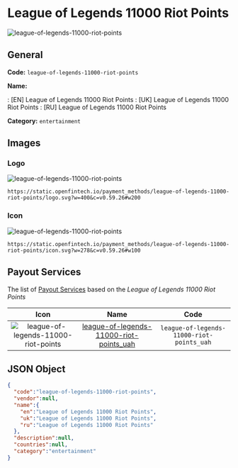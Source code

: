 
# League of Legends 11000 Riot Points 
![league-of-legends-11000-riot-points](https://static.openfintech.io/payment_methods/league-of-legends-11000-riot-points/logo.svg?w=400&c=v0.59.26#w200)  

## General 
**Code:** `league-of-legends-11000-riot-points` 
 
**Name:** 
 
:	[EN] League of Legends 11000 Riot Points 
:	[UK] League of Legends 11000 Riot Points 
:	[RU] League of Legends 11000 Riot Points 
 
**Category:** `entertainment` 
 

## Images 

### Logo 
![league-of-legends-11000-riot-points](https://static.openfintech.io/payment_methods/league-of-legends-11000-riot-points/logo.svg?w=400&c=v0.59.26#w200)  

```
https://static.openfintech.io/payment_methods/league-of-legends-11000-riot-points/logo.svg?w=400&c=v0.59.26#w200
```  

### Icon 
![league-of-legends-11000-riot-points](https://static.openfintech.io/payment_methods/league-of-legends-11000-riot-points/icon.svg?w=278&c=v0.59.26#w100)  

```
https://static.openfintech.io/payment_methods/league-of-legends-11000-riot-points/icon.svg?w=278&c=v0.59.26#w100
```  

## Payout Services 
 
The list of [Payout Services](/payout-services/) based on the _League of Legends 11000 Riot Points_ 

|Icon|Name|Code| 
|:---:|:---:|:---:| 
|![league-of-legends-11000-riot-points](https://static.openfintech.io/payout_methods/league-of-legends-11000-riot-points/icon.svg?w=278&c=v0.59.26#w40) |[league-of-legends-11000-riot-points_uah](/payout-services/league-of-legends-11000-riot-points_uah/)|`league-of-legends-11000-riot-points_uah`| 
 

## JSON Object 

```json
{
  "code":"league-of-legends-11000-riot-points",
  "vendor":null,
  "name":{
    "en":"League of Legends 11000 Riot Points",
    "uk":"League of Legends 11000 Riot Points",
    "ru":"League of Legends 11000 Riot Points"
  },
  "description":null,
  "countries":null,
  "category":"entertainment"
}
```  
